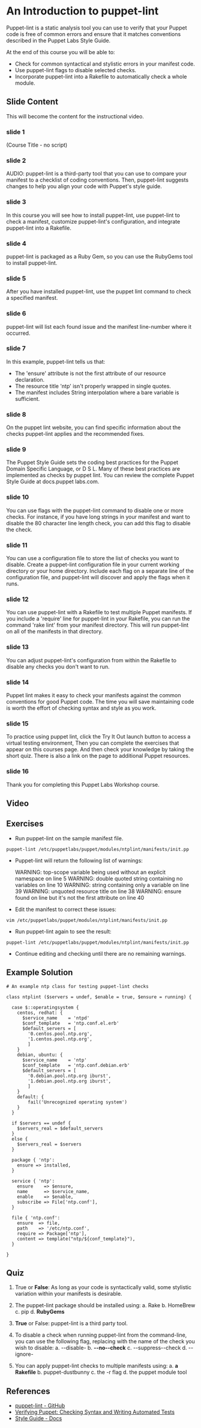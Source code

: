 # An Introduction to puppet-lint
Puppet-lint is a static analysis tool you can use to verify that your Puppet code is free of common errors and ensure that it matches conventions described in the Puppet Labs Style Guide.

At the end of this course you will be able to:

* Check for common syntactical and stylistic errors in your manifest code.
* Use puppet-lint flags to disable selected checks.
* Incorporate puppet-lint into a Rakefile to automatically check a whole module.

## Slide Content
This will become the content for the instructional video.

### slide 1
(Course Title - no script) 

### slide 2
AUDIO: puppet-lint is a third-party tool that you can use to compare your manifest to a checklist of coding conventions. Then, puppet-lint suggests changes to help you align your code with Puppet's style guide. 

### slide 3
In this course you will see how to install puppet-lint, use puppet-lint to check a manifest, customize puppet-lint's configuration, and integrate puppet-lint into a Rakefile.

### slide 4
puppet-lint is packaged as a Ruby Gem, so you can use the RubyGems tool to install puppet-lint. 

### slide 5
After you have installed puppet-lint,  use the puppet lint command to check a specified manifest.

### slide 6
puppet-lint will list each found issue and the manifest line-number where it occurred.

### slide 7
In this example, puppet-lint tells us that: * The 'ensure' attribute is not the first attribute of our resource declaration. * The resource title 'ntp' isn't properly wrapped in single quotes. * The manifest includes String interpolation where a bare variable is sufficient.

### slide 8
On the puppet lint website, you can find specific information about the checks puppet-lint applies and the recommended fixes. 

### slide 9
The Puppet Style Guide sets the coding best practices for the Puppet Domain Specific Language, or D S L. Many of these best practices are implemented as checks by puppet lint. You can review the complete Puppet Style Guide at docs.puppet labs.com. 

### slide 10
You can use flags with the puppet-lint command to disable one or more checks. For instance, if you have long strings in your manifest and want to disable the 80 character line length check, you can add this flag to disable the check.

### slide 11
You can use a configuration file to store the list of checks you want to disable. Create a puppet-lint configuration file in your current working directory or your home directory.Include each flag on a separate line of the configuration file, and puppet-lint will discover and apply the flags when it runs. 

### slide 12
You can use puppet-lint with a Rakefile to test multiple Puppet manifests. If you include a 'require' line for puppet-lint in your Rakefile, you can run the command 'rake lint' from your manifest directory. This will run puppet-lint on all of the manifests in that directory.  

### slide 13
You can adjust puppet-lint's configuration from within the Rakefile to disable any checks you don't want to run.   

### slide 14
Puppet lint makes it easy to check your manifests against the common conventions for good Puppet code. The time you will save maintaining code is worth the effort of checking syntax and style as you work.  

### slide 15
To practice using puppet lint, click the Try It Out launch button to access a virtual testing environment, Then you can complete the exercises that appear on this courses page. And then check your knowledge by taking the short quiz. There is also a link on the page to additional Puppet resources.

### slide 16
Thank you for completing this Puppet Labs Workshop course.


## Video

## Exercises

*  Run puppet-lint on the sample manifest file.
  
`puppet-lint /etc/puppetlabs/puppet/modules/ntplint/manifests/init.pp`

* Puppet-lint will return the following list of warnings:


    WARNING: top-scope variable being used without an explicit namespace on line 5
    WARNING: double quoted string containing no variables on line 10
    WARNING: string containing only a variable on line 39
    WARNING: unquoted resource title on line 38
    WARNING: ensure found on line but it's not the first attribute on line 40


*  Edit the manifest to correct these issues:

`vim /etc/puppetlabs/puppet/modules/ntplint/manifests/init.pp`

*  Run puppet-lint again to see the result:

`puppet-lint /etc/puppetlabs/puppet/modules/ntplint/manifests/init.pp`

*  Continue editing and checking until there are no remaining warnings. 

## Example Solution

```
# An example ntp class for testing puppet-lint checks

class ntplint ($servers = undef, $enable = true, $ensure = running) {

  case $::operatingsystem {
    centos, redhat: {
      $service_name    = 'ntpd'
      $conf_template   = 'ntp.conf.el.erb'
      $default_servers = [
        '0.centos.pool.ntp.org',
        '1.centos.pool.ntp.org',
        ]
    }
    debian, ubuntu: {
      $service_name    = 'ntp'
      $conf_template   = 'ntp.conf.debian.erb'
      $default_servers = [
        '0.debian.pool.ntp.org iburst',
        '1.debian.pool.ntp.org iburst',
        ]
    }
    default: {
        fail('Unrecognized operating system')
    }
  }

  if $servers == undef {
    $servers_real = $default_servers
  }
  else {
    $servers_real = $servers
  }

  package { 'ntp':
    ensure => installed,
  }

  service { 'ntp':
    ensure    => $ensure,
    name      => $service_name,
    enable    => $enable,
    subscribe => File['ntp.conf'],
  }

  file { 'ntp.conf':
    ensure  => file,
    path    => '/etc/ntp.conf',
    require => Package['ntp'],
    content => template("ntp/${conf_template}"),
  }

}
```

## Quiz
1. True or **False**: As long as your code is syntactically valid, some stylistic variation within your manifests is desirable.

2. The puppet-lint package should be installed using:
	a. Rake
	b. HomeBrew
	c. pip
	d. **RubyGems**
	
3. **True** or False: puppet-lint is a third party tool.

4. To disable a check when running puppet-lint from the command-line, you can use the following flag, replacing <check> with the name of the check you wish to disable:
	a. --disable-<check>
	b. **--no-<check>-check**
	c. --suppress-<check>-check
	d. --ignore-<check>
	
5. You can apply puppet-lint checks to multiple manifests using:
	a. **a Rakefile**
	b. puppet-dustbunny
	c. the -r flag
	d. the puppet module tool


## References
* [puppet-lint - GitHub](https://github.com/rodjek/puppet-lint)
* [Verifying Puppet: Checking Syntax and Writing Automated Tests](http://puppetlabs.com/blog/verifying-puppet-checking-syntax-and-writing-automated-tests)
* [Style Guide - Docs](http://docs.puppetlabs.com/guides/style_guide.html)
